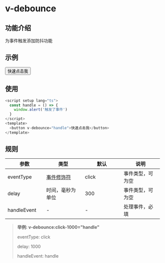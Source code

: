 # v-debounce

## 功能介绍

为事件触发添加防抖功能

## 示例

<script setup lang="ts">
  const handle = () => {
    window.alert('触发了事件')
  }
</script>


<button
  v-debounce="handle"
  :style="{
    display: 'flex',
    justifyContent: 'center',
    alignItems: 'center',
    border: '1px solid #ccc',
    padding: '10px',
    borderRadius: '5px'
    }">
    快速点击我
    </button>


## 使用

```typescript {7}
<script setup lang="ts">
  const handle = () => {
    window.alert('触发了事件')
  }
</script>
<template>
  <button v-debounce="handle">快速点击我</button>
</template>
```

## 规则

|  参数   | 类型  |   默认   | 说明  |
|  ----  | ----  |  ----  | ----  |
| eventType  | [事件修饰符](https://cn.vuejs.org/guide/essentials/event-handling.html#event-modifiers) |   click   | 事件类型，可为空 |
| delay  | 时间，毫秒为单位 |   300   | 事件类型，可为空  |
| handleEvent  | - |   -   | 处理事件，必填  |

> **举例: v-debounce:click-1000="handle"**
> 
> eventType: click
> 
> delay: 1000
> 
> handleEvent: handle

<style scoped>
  table {
    display: table;
    width: 100%;
    border-collapse: collapse;
  }
  td {
    width: 25%;

  }
  th {
    width: 25%;
  }
</style>
